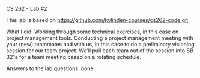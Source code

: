 CS 262 - Lab #2

This lab is based on https://github.com/kvlinden-courses/cs262-code.git

What I did: Working through some technical exercises, in this case on project management tools.
	    Conducting a project management meeting with your (new) teammates and with us, in this case to do a preliminary visioning session for our team project. We’ll pull each team out of the session into SB 321a for a team meeting based on a rotating schedule.


Answers to the lab questions:
	none
